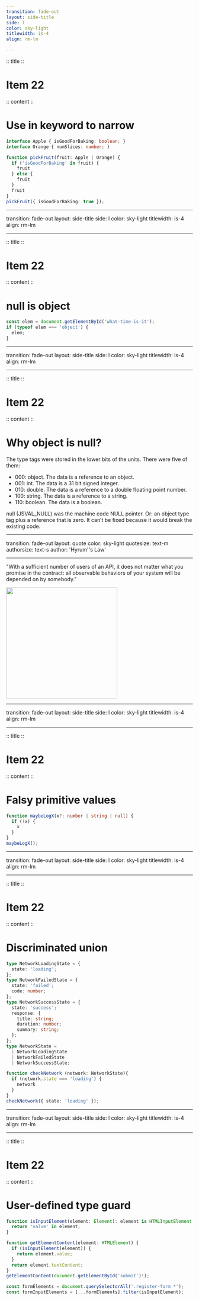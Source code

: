 ```yaml
---
transition: fade-out
layout: side-title
side: l
color: sky-light
titlewidth: is-4
align: rm-lm

---
```

:: title ::

# Item 22

<HachiwareItem2e text="Item 22 (2e)"/>

:: content ::

# Use in keyword to narrow

```ts {monaco}
interface Apple { isGoodForBaking: boolean; }
interface Orange { numSlices: number; }

function pickFruit(fruit: Apple | Orange) {
  if ('isGoodForBaking' in fruit) {
    fruit
  } else {
    fruit
  }
  fruit
}
pickFruit({ isGoodForBaking: true });
```

---
transition: fade-out
layout: side-title
side: l
color: sky-light
titlewidth: is-4
align: rm-lm

---
:: title ::

# Item 22

<HachiwareItem2e text="Item 22 (2e)"/>

:: content ::

# null is object

```ts {monaco}
const elem = document.getElementById('what-time-is-it');
if (typeof elem === 'object') {
  elem;
}

```

---
transition: fade-out
layout: side-title
side: l
color: sky-light
titlewidth: is-4
align: rm-lm

---
:: title ::

# Item 22

<HachiwareItem2e text="Item 22 (2e)"/>

:: content ::

# Why object is null?

<v-click>
The type tags were stored in the lower bits of the units. There were five of them:

- 000: object. The data is a reference to an object.
- 001: int. The data is a 31 bit signed integer.
- 010: double. The data is a reference to a double floating point number.
- 100: string. The data is a reference to a string.
- 110: boolean. The data is a boolean.
</v-click>

<v-click>
null (JSVAL_NULL) was the machine code NULL pointer. Or: an object type tag plus a reference that is zero.
It can’t be fixed because it would break the existing code.
</v-click>

---
transition: fade-out
layout: quote
color: sky-light
quotesize: text-m
authorsize: text-s
author: 'Hyrum''s Law'

---

"With a sufficient number of users of an API,
it does not matter what you promise in the contract:
all observable behaviors of your system
will be depended on by somebody."

<div class="flex justify-center mt-4">
  <img src="/images/ChikawaDraw.png" width="300px" />
</div>


---
transition: fade-out
layout: side-title
side: l
color: sky-light
titlewidth: is-4
align: rm-lm

---
:: title ::

# Item 22

<HachiwareItem2e text="Item 22 (2e)"/>

:: content ::

# Falsy primitive values

```ts {monaco}
function maybeLogX(x?: number | string | null) {
  if (!x) {
    x
  }
}
maybeLogX();

```

---
transition: fade-out
layout: side-title
side: l
color: sky-light
titlewidth: is-4
align: rm-lm

---
:: title ::

# Item 22

<HachiwareItem2e text="Item 22 (2e)"/>

:: content ::

# Discriminated union

```ts {monaco}
type NetworkLoadingState = {
  state: 'loading';
};
type NetworkFailedState = {
  state: 'failed';
  code: number;
};
type NetworkSuccessState = {
  state: 'success';
  response: {
    title: string;
    duration: number;
    summary: string;
  };
};
type NetworkState =
  | NetworkLoadingState
  | NetworkFailedState
  | NetworkSuccessState;

function checkNetwork (network: NetworkState){
  if (network.state === 'loading') {
    network
  }
}
checkNetwork({ state: 'loading' });
```

---
transition: fade-out
layout: side-title
side: l
color: sky-light
titlewidth: is-4
align: rm-lm

---
:: title ::

# Item 22

<HachiwareItem2e text="Item 22 (2e)"/>

:: content ::

# User-defined type guard

```ts {monaco}
function isInputElement(element: Element): element is HTMLInputElement {
  return 'value' in element;
}

function getElementContent(element: HTMLElement) {
  if (isInputElement(element)) {
    return element.value;
  }
  return element.textContent;
}
getElementContent(document.getElementById('submit')!);

const formElements = document.querySelectorAll('.register-form *');
const formInputElements = [...formElements].filter(isInputElement);
```